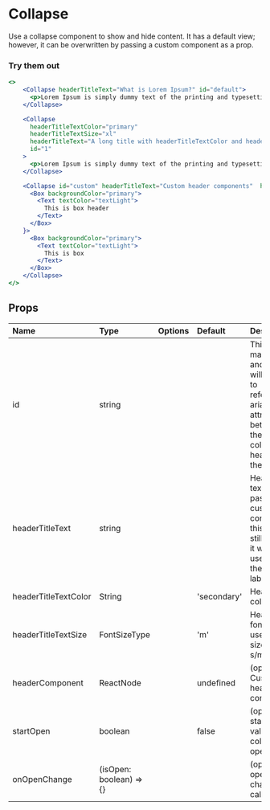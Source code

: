# Collapse

Use a collapse component to show and hide content. It has a default view; however, it can be overwritten by passing a custom component as a prop.

### Try them out

```.jsx
<>
    <Collapse headerTitleText="What is Lorem Ipsum?" id="default">
      <p>Lorem Ipsum is simply dummy text of the printing and typesetting industry. Lorem Ipsum has been the industry's standard dummy text ever since the 1500s, when an unknown printer took a galley of type and scrambled it to make a type specimen book. It has survived not only five centuries, but also the leap into electronic typesetting, remaining essentially unchanged. It was popularised in the 1960s with the release of Letraset sheets containing Lorem Ipsum passages, and more recently with desktop publishing software like Aldus PageMaker including versions of <Link href="/">Lorem Ipsum</Link></p>
    </Collapse>

    <Collapse
      headerTitleTextColor="primary"
      headerTitleTextSize="xl"
      headerTitleText="A long title with headerTitleTextColor and headerTitleTextSize"
      id="1"
    >
      <p>Lorem Ipsum is simply dummy text of the printing and typesetting industry. Lorem Ipsum has been the industry's standard dummy text ever since the 1500s</p>
    </Collapse>

    <Collapse id="custom" headerTitleText="Custom header components"  headerComponent={
      <Box backgroundColor="primary">
        <Text textColor="textLight">
          This is box header
        </Text>
      </Box>
    }>
      <Box backgroundColor="primary">
        <Text textColor="textLight">
          This is box
        </Text>
      </Box>
    </Collapse>
</>
```

## Props

| Name                 | Type                    | Options | Default     | Description                                                                                                          |
| :------------------- | :---------------------- | :-----: | :---------- | :------------------------------------------------------------------------------------------------------------------- |
| id                   | string                  |         |             | This is mandatory and this id will be used to reference aria attributes between the collapse header and the content. |
| headerTitleText      | string                  |         |             | Header text. If you pass a custom component this text is still need as it will be used for the aria-label            |
| headerTitleTextColor | String                  |         | 'secondary' | Header text colour                                                                                                   |
| headerTitleTextSize  | FontSizeType            |         | 'm'         | Header text font size uses t-shirt sizes of s/m/l etc                                                                |
| headerComponent      | ReactNode               |         | undefined   | (optional) Custom header component                                                                                   |
| startOpen            | boolean                 |         | false       | (optional) starting value for collapse open state                                                                    |
| onOpenChange         | (isOpen: boolean) => {} |         |             | (optional) open changed callback                                                                                     |

